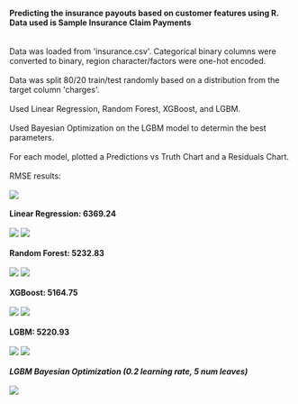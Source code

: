 **Predicting the insurance payouts based on customer features using R. Data used is Sample Insurance Claim Payments**
</br>
</br>
</br>
Data was loaded from 'insurance.csv'. Categorical binary columns were converted to binary, region character/factors were one-hot encoded. 
</br>
</br>
Data was split 80/20 train/test randomly based on a distribution from the target column 'charges'.
</br>
</br>
Used Linear Regression, Random Forest, XGBoost, and LGBM.
</br>
</br>
Used Bayesian Optimization on the LGBM model to determin the best parameters.
</br>
</br>
For each model, plotted a Predictions vs Truth Chart and a Residuals Chart.
</br>
</br>
RMSE results:
</br>
</br>
<img src="Pictures\RMSE by Model.png">
</br>
</br>
**Linear Regression: 6369.24**
</br>
</br>
<img src="Pictures\Lin Reg.png">
<img src="Pictures\Lin Reg Residuals.png">
</br>
</br>
**Random Forest: 5232.83**
</br>
</br>
<img src="Pictures\RF.png">
<img src="Pictures\RF Residuals.png">
</br>
</br>
**XGBoost: 5164.75**
</br>
</br>
<img src="Pictures\XGBoost.png">
<img src="Pictures\XGBoost Residuals.png">
</br>
</br>
**LGBM: 5220.93**
</br>
</br>
<img src="Pictures\LGBM.png">
<img src="Pictures\LGBM Residuals.png">
</br>
</br>
***LGBM Bayesian Optimization (0.2 learning rate, 5 num leaves)***
</br>
</br>
<img src="Pictures\LGBM Bayesian Optimize.png">
